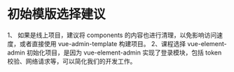 # 初始模版选择建议
1、 如果是线上项目，建议将 components 的内容也进行清理，以免影响访问速度，或者直接使用 vue-admin-template 构建项目。
2、课程选择 vue-element-admin 初始化项目，是因为 vue-element-admin 实现了登录模块，包括 token 校验、网络请求等，可以简化我们的开发工作。